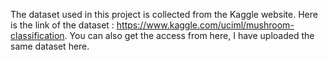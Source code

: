 The dataset used in this project is collected from the Kaggle website. Here is the link of the dataset : https://www.kaggle.com/uciml/mushroom-classification.
You can also get the access from here, I have uploaded the same dataset here.

